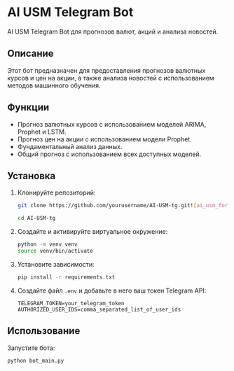 # AI USM Telegram Bot

AI USM Telegram Bot для прогнозов валют, акций и анализа новостей.

## Описание

Этот бот предназначен для предоставления прогнозов валютных курсов и цен на акции, а также анализа новостей с использованием методов машинного обучения.

## Функции

- Прогноз валютных курсов с использованием моделей ARIMA, Prophet и LSTM.
- Прогноз цен на акции с использованием модели Prophet.
- Фундаментальный анализ данных.
- Общий прогноз с использованием всех доступных моделей.

## Установка

1. Клонируйте репозиторий:
    ```bash
    git clone https://github.com/yourusername/AI-USM-tg.git![ai_usm_forecasting](https://github.com/user-attachments/assets/f494c6ff-dfce-493e-baa9-fea7aa6c6bd1)

    cd AI-USM-tg
    ```

2. Создайте и активируйте виртуальное окружение:
    ```bash
    python -m venv venv
    source venv/bin/activate
    ```

3. Установите зависимости:
    ```bash
    pip install -r requirements.txt
    ```

4. Создайте файл `.env` и добавьте в него ваш токен Telegram API:
    ```
    TELEGRAM_TOKEN=your_telegram_token
    AUTHORIZED_USER_IDS=comma_separated_list_of_user_ids
    ```

## Использование

Запустите бота:
```bash
python bot_main.py
